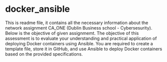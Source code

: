# docker_ansible
This is readme file, it contains all the necessary information about the network assignment CA_ONE (Dublin Business school - Cybersesurity).
Below is the objective of given assignmemt.
The objective of this assessment is to evaluate your understanding and practical application of deploying Docker containers using Ansible. You are required to create a template file, store it in GitHub, and use Ansible to deploy Docker containers based on the provided specifications.
